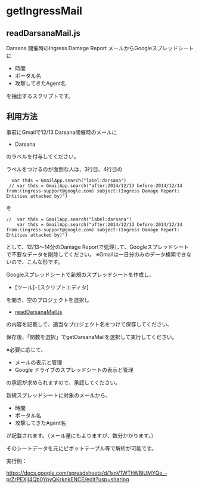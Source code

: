 getIngressMail
==============

readDarsanaMail.js
------------------

Darsana 開催時のIngress Damage Report メールからGoogleスプレッドシートに

* 時間
* ポータル名
* 攻撃してきたAgent名

を抽出するスクリプトです。

利用方法
---------

事前にGmailで12/13 Darsana開催時のメールに

* Darsana

のラベルを付与してください。

ラベルをつけるのが面倒な人は、3行目、4行目の

```
  var thds = GmailApp.search("label:darsana")
 // var thds = GmailApp.search("after:2014/12/13 before:2014/12/14 from:(ingress-support@google.com) subject:(Ingress Damage Report: Entities attacked by)")
```

を

```
//  var thds = GmailApp.search("label:darsana")
    var thds = GmailApp.search("after:2014/12/13 before:2014/12/14 from:(ingress-support@google.com) subject:(Ingress Damage Report: Entities attacked by)")
```
として、12/13～14分のDamage Reportで処理して、Googleスプレッドシートで不要なデータを削除してください。
※Gmailは一日分のみのデータ検索できないので、こんな形です。

Googleスプレッドシートで新規のスプレッドシートを作成し、

* [ツール]−[スクリプトエディタ]

を開き、空のプロジェクトを選択し

* [readDarsanaMail.js](https://github.com/oonishin/getIngressMail/blob/master/readDarsanaMail.js)

の内容を記載して、適当なプロジェクト名をつけて保存してください、

保存後、「関数を選択」でgetDarsanaMailを選択して実行してください。

※必要に応じて、

* メールの表示と管理
* Google ドライブのスプレッドシートの表示と管理

の承認が求められますので、承認してください。

新規スプレッドシートに対象のメールから、

* 時間
* ポータル名
* 攻撃してきたAgent名

が記載されます。（メール量にもよりますが、数分かかります。）

そのシートデータを元にピボットテーブル等で解析が可能です。

実行例：

https://docs.google.com/spreadsheets/d/1snV1WThWBiUMYQe_-prZrPEXjl4Qb0YpvQKrknkENCE/edit?usp=sharing
